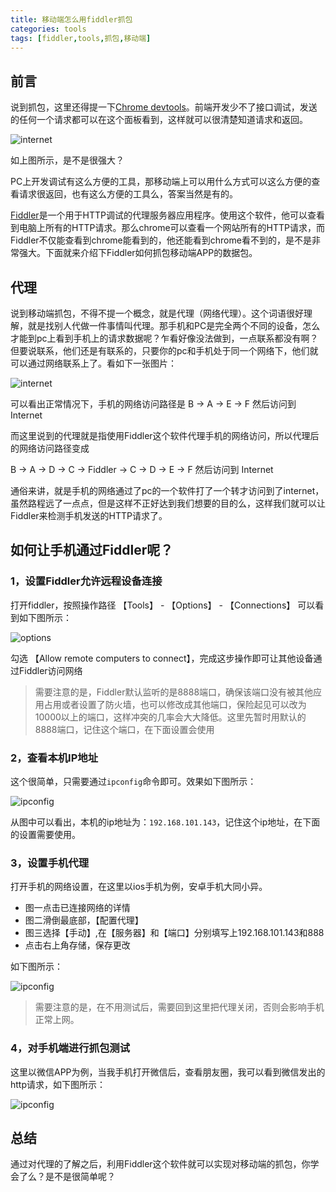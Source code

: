 ```yaml
---
title: 移动端怎么用fiddler抓包
categories: tools
tags: [fiddler,tools,抓包,移动端]
---
```


## 前言

说到抓包，这里还得提一下[Chrome devtools][network]。前端开发少不了接口调试，发送的任何一个请求都可以在这个面板看到，这样就可以很清楚知道请求和返回。

![internet]({{site.baseurl}}/assets/images/post/tools/fiddler/panes.png)

如上图所示，是不是很强大？

PC上开发调试有这么方便的工具，那移动端上可以用什么方式可以这么方便的查看请求很返回，也有这么方便的工具么，答案当然是有的。

[Fiddler][fiddler]是一个用于HTTP调试的代理服务器应用程序。使用这个软件，他可以查看到电脑上所有的HTTP请求。那么chrome可以查看一个网站所有的HTTP请求，而Fiddler不仅能查看到chrome能看到的，他还能看到chrome看不到的，是不是非常强大。下面就来介绍下Fiddler如何抓包移动端APP的数据包。

## 代理

说到移动端抓包，不得不提一个概念，就是代理（网络代理）。这个词语很好理解，就是找别人代做一件事情叫代理。那手机和PC是完全两个不同的设备，怎么才能到pc上看到手机上的请求数据呢？乍看好像没法做到，一点联系都没有啊？但要说联系，他们还是有联系的，只要你的pc和手机处于同一个网络下，他们就可以通过网络联系上了。看如下一张图片：

![internet]({{site.baseurl}}/assets/images/post/tools/fiddler/fiddler-internet.jpg)


可以看出正常情况下，手机的网络访问路径是 B -> A -> E -> F 然后访问到 Internet

而这里说到的代理就是指使用Fiddler这个软件代理手机的网络访问，所以代理后的网络访问路径变成

B -> A -> D -> C -> Fiddler -> C -> D -> E -> F 然后访问到 Internet

通俗来讲，就是手机的网络通过了pc的一个软件打了一个转才访问到了internet，虽然路程远了一点点，但是这样不正好达到我们想要的目的么，这样我们就可以让Fiddler来检测手机发送的HTTP请求了。

## 如何让手机通过Fiddler呢？

### 1，设置Fiddler允许远程设备连接

打开fiddler，按照操作路径 【Tools】 - 【Options】 - 【Connections】 可以看到如下图所示：

![options]({{site.baseurl}}/assets/images/post/tools/fiddler/fiddler-options.jpg)

勾选 【Allow remote computers to connect】，完成这步操作即可让其他设备通过Fiddler访问网络

> 需要注意的是，Fiddler默认监听的是8888端口，确保该端口没有被其他应用占用或者设置了防火墙，也可以修改成其他端口，保险起见可以改为10000以上的端口，这样冲突的几率会大大降低。这里先暂时用默认的8888端口，记住这个端口，在下面设置会使用

### 2，查看本机IP地址

这个很简单，只需要通过`ipconfig`命令即可。效果如下图所示：

![ipconfig]({{site.baseurl}}/assets/images/post/tools/fiddler/fiddler-ipconfig.jpg)

从图中可以看出，本机的ip地址为：`192.168.101.143`，记住这个ip地址，在下面的设置需要使用。

### 3，设置手机代理

打开手机的网络设置，在这里以ios手机为例，安卓手机大同小异。

- 图一点击已连接网络的详情 
- 图二滑倒最底部，【配置代理】
- 图三选择【手动】,在【服务器】和【端口】分别填写上192.168.101.143和888
- 点击右上角存储，保存更改

如下图所示：

![ipconfig]({{site.baseurl}}/assets/images/post/tools/fiddler/fiddler-iphone.jpg)

> 需要注意的是，在不用测试后，需要回到这里把代理关闭，否则会影响手机正常上网。

### 4，对手机端进行抓包测试

这里以微信APP为例，当我手机打开微信后，查看朋友圈，我可以看到微信发出的http请求，如下图所示：

![ipconfig]({{site.baseurl}}/assets/images/post/tools/fiddler/fiddler-network.jpg)


## 总结

通过对代理的了解之后，利用Fiddler这个软件就可以实现对移动端的抓包，你学会了么？是不是很简单呢？



[network]: https://developers.google.com/web/tools/chrome-devtools#%E7%BD%91%E7%BB%9C%E9%9D%A2%E6%9D%BF
[fiddler]: https://www.telerik.com/fiddler